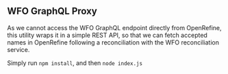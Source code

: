 ## WFO GraphQL Proxy

As we cannot access the WFO GraphQL endpoint directly from OpenRefine, this utility wraps it in a simple REST API, so that we can fetch accepted names in OpenRefine following a reconciliation with the WFO reconciliation service. 

Simply run `npm install`, and then `node index.js`